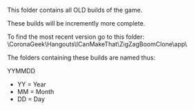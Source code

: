 This folder contains all OLD builds of the game. 

These builds will be incremently more complete.

To find the most recent version go to this folder: 
\CoronaGeek\Hangouts\ICanMakeThat\ZigZagBoomClone\app\

The folders containing these builds are named thus:

YYMMDD

* YY = Year
* MM = Month
* DD = Day

